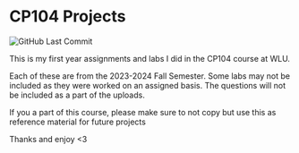 # CP104 Projects
![GitHub Last Commit](https://img.shields.io/github/last-commit/meadowz1/CP104-Projects/main?color=purple)

This is my first year assignments and labs I did in the CP104 course at WLU.

Each of these are from the 2023-2024 Fall Semester.
Some labs may not be included as they were worked on an assigned basis.
The questions will not be included as a part of the uploads. 

If you a part of this course, please make sure to not copy but use this as reference material for future projects

Thanks and enjoy <3
